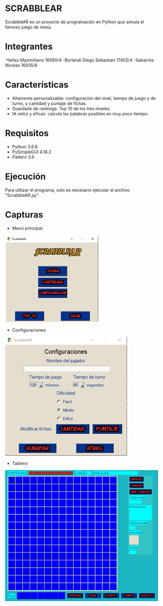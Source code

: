 # SCRABBLEAR
ScrabbleAR es un proyecto de programación en Python que simula el famoso juego de mesa.

# Integrantes
-Yañez Maximiliano 16560/4
-Borlandi Diego Sebastian 17402/4
-Sabarrós Nicolás 16935/6

# Características
- Altamente personalizable: configuración del nivel, tiempo de juego y de turno, y cantidad y puntaje de fichas.
- Guardado de rankings: Top 10 de los tres niveles.
- IA veloz y eficaz: calcula las palabras posibles en muy poco tiempo.

# Requisitos
- Python 3.6.8
- PySimpleGUI 4.18.2
- Pattern 3.6

# Ejecución
Para utilizar el programa, solo es necesario ejecutar el archivo "ScrabbleAR.py".

# Capturas
- Menú principal:

![Alt text](/Imagenes/screenshots/menu_principal.png?raw=true "Optional Title")

- Configuraciones:

![Alt text](/Imagenes/screenshots/configuraciones.png?raw=true "Optional Title")

- Tablero:

![Alt text](/Imagenes/screenshots/board.png?raw=true "Optional Title")

